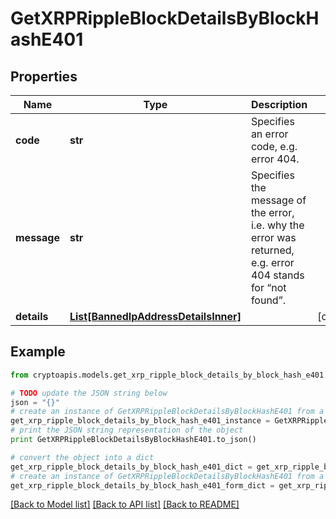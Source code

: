 # GetXRPRippleBlockDetailsByBlockHashE401


## Properties
Name | Type | Description | Notes
------------ | ------------- | ------------- | -------------
**code** | **str** | Specifies an error code, e.g. error 404. | 
**message** | **str** | Specifies the message of the error, i.e. why the error was returned, e.g. error 404 stands for “not found”. | 
**details** | [**List[BannedIpAddressDetailsInner]**](BannedIpAddressDetailsInner.md) |  | [optional] 

## Example

```python
from cryptoapis.models.get_xrp_ripple_block_details_by_block_hash_e401 import GetXRPRippleBlockDetailsByBlockHashE401

# TODO update the JSON string below
json = "{}"
# create an instance of GetXRPRippleBlockDetailsByBlockHashE401 from a JSON string
get_xrp_ripple_block_details_by_block_hash_e401_instance = GetXRPRippleBlockDetailsByBlockHashE401.from_json(json)
# print the JSON string representation of the object
print GetXRPRippleBlockDetailsByBlockHashE401.to_json()

# convert the object into a dict
get_xrp_ripple_block_details_by_block_hash_e401_dict = get_xrp_ripple_block_details_by_block_hash_e401_instance.to_dict()
# create an instance of GetXRPRippleBlockDetailsByBlockHashE401 from a dict
get_xrp_ripple_block_details_by_block_hash_e401_form_dict = get_xrp_ripple_block_details_by_block_hash_e401.from_dict(get_xrp_ripple_block_details_by_block_hash_e401_dict)
```
[[Back to Model list]](../README.md#documentation-for-models) [[Back to API list]](../README.md#documentation-for-api-endpoints) [[Back to README]](../README.md)


